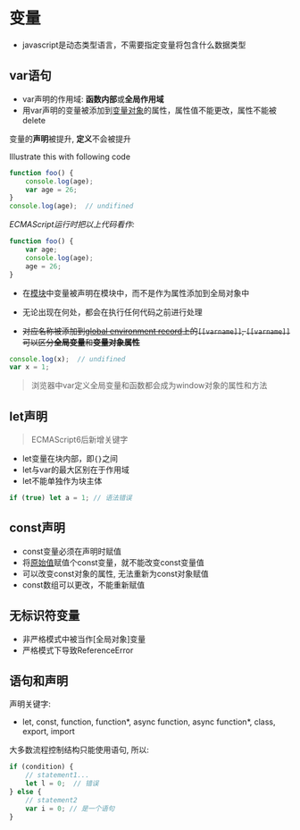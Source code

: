 # 变量

- javascript是动态类型语言，不需要指定变量将包含什么数据类型

## var语句

- var声明的作用域: **函数内部**或**全局作用域**
- 用var声明的变量被添加到[变量对象](JavaScript_Context.md)的属性，属性值不能更改，属性不能被delete

变量的**声明**被提升, **定义**不会被提升

Illustrate this with following code

```js
function foo() {
    console.log(age);
    var age = 26;
}
console.log(age);  // undifined
```

*ECMAScript运行时把以上代码看作:*

```js
function foo() {
    var age;
    console.log(age);
    age = 26;
}
```

- 在[模块](JavaScript_Module.md)中变量被声明在模块中，而不是作为属性添加到全局对象中
- 无论出现在何处，都会在执行任何代码之前进行处理

- ~~对应名称被添加到[global environment record]()上的`[[varname]]`, `[[varname]]`可以区分**全局变量**和**变量对象属性**~~

```javascript
console.log(x);  // undifined
var x = 1;
```

> 浏览器中var定义全局变量和函数都会成为window对象的属性和方法

## let声明

> ECMAScript6后新增关键字

- let变量在块内部，即`{}`之间
- let与var的最大区别在于作用域
- let不能单独作为块主体

```javascript
if (true) let a = 1; // 语法错误
```

## const声明

- const变量必须在声明时赋值
- 将[原始值](javascript_variable_copy_and_reference.md)赋值个const变量，就不能改变const变量值
- 可以改变const对象的属性, 无法重新为const对象赋值
- const数组可以更改，不能重新赋值

## 无标识符变量

- 非严格模式中被当作[全局对象]变量
- 严格模式下导致ReferenceError

## 语句和声明

声明关键字:

- let, const, function, function*, async function, async function*, class, export, import

大多数流程控制结构只能使用语句, 所以:

```javascript
if (condition) {
    // statement1...
    let l = 0;  // 错误
} else {
    // statement2
    var i = 0; // 是一个语句
}
```
